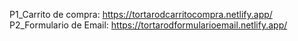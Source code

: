 P1_Carrito de compra: https://tortarodcarritocompra.netlify.app/
P2_Formulario de Email: https://tortarodformularioemail.netlify.app/
